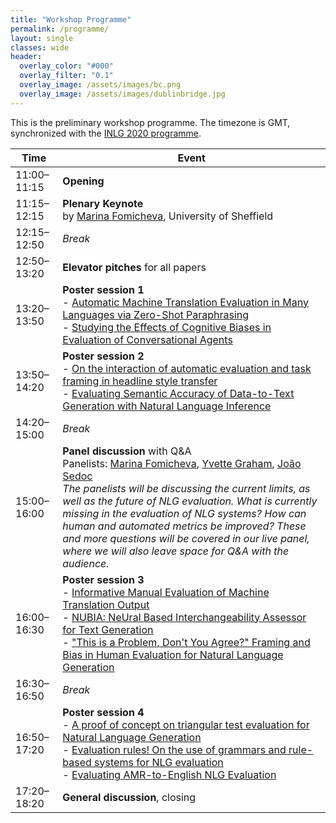 ```yaml
---
title: "Workshop Programme"
permalink: /programme/
layout: single
classes: wide
header:
  overlay_color: "#000"
  overlay_filter: "0.1"
  overlay_image: /assets/images/bc.png
  overlay_image: /assets/images/dublinbridge.jpg
---
```


This is the preliminary workshop programme. The timezone is GMT, synchronized with the [INLG 2020 programme](https://www.inlg2020.org/programme).

| Time        | Event                                |
| ----------- | -------------------------------------|
| 11:00–11:15 | **Opening**                          |
| 11:15–12:15 | **Plenary Keynote**<br>by [Marina Fomicheva](https://www.sheffield.ac.uk/dcs/people/research-staff/marina-fomicheva), University of Sheffield  |
| 12:15–12:50 | *Break*                              | 
| 12:50–13:20 | **Elevator pitches** for all papers  |
| 13:20–13:50 | **Poster session 1**<br>- [Automatic Machine Translation Evaluation in Many Languages via Zero-Shot Paraphrasing](../papers/EvalNLGEval_2020_paper_4.pdf)<br>- [Studying the Effects of Cognitive Biases in Evaluation of Conversational Agents](../papers/EvalNLGEval_2020_paper_12.pdf) |
| 13:50–14:20 | **Poster session 2**<br>- [On the interaction of automatic evaluation and task framing in headline style transfer](../papers/EvalNLGEval_2020_paper_8.pdf)<br>- [Evaluating Semantic Accuracy of Data-to-Text Generation with Natural Language Inference](../papers/EvalNLGEval_2020_paper_9.pdf) |
| 14:20–15:00 | *Break*                              | 
| 15:00–16:00 | **Panel discussion** with Q&A<br>Panelists: [Marina Fomicheva](https://www.sheffield.ac.uk/dcs/people/research-staff/marina-fomicheva), [Yvette Graham](https://www.computing.dcu.ie/~ygraham/), [João Sedoc](https://www.clsp.jhu.edu/faculty/joao-sedoc/)<br>*The panelists will be discussing the current limits, as well as the future of NLG evaluation. What is currently missing in the evaluation of NLG systems? How can human and automated metrics be improved? These and more questions will be covered in our live panel, where we will also leave space for Q&A with the audience.*  |
| 16:00–16:30 | **Poster session 3**<br>- [Informative Manual Evaluation of Machine Translation Output](../papers/EvalNLGEval_2020_paper_3.pdf)<br>- [NUBIA: NeUral Based Interchangeability Assessor for Text Generation](../papers/EvalNLGEval_2020_paper_7.pdf)<br>- ["This is a Problem, Don't You Agree?" Framing and Bias in Human Evaluation for Natural Language Generation](../papers/EvalNLGEval_2020_paper_6.pdf) |
| 16:30–16:50 | *Break*                              | 
| 16:50–17:20 | **Poster session 4**<br>- [A proof of concept on triangular test evaluation for Natural Language Generation](../papers/EvalNLGEval_2020_paper_2.pdf)<br>- [Evaluation rules! On the use of grammars and rule-based systems for NLG evaluation](../papers/EvalNLGEval_2020_paper_10.pdf)<br>- [Evaluating AMR-to-English NLG Evaluation](../papers/EvalNLGEval_2020_paper_1.pdf) |
| 17:20–18:20 | **General discussion**, closing      |
